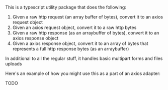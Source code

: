 This is a typescript utility package that does the following:

1. Given a raw http request (an array buffer of bytes), convert it to an axios request object
2. Given an axios request object, convert it to a raw http bytes
3. Given a raw http response (as an arraybuffer of bytes), convert it to an axios response object
4. Given a axios response object, convert it to an array of bytes that represents a full http response bytes (as an arraybuffer)


In additional to all the regular stuff, it handles basic multipart forms and files uploads

Here's an example of how you might use this as a part of an axios adapter:

TODO